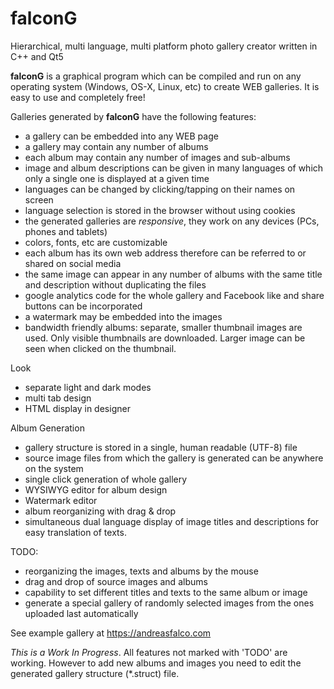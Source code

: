 # falconG
Hierarchical, multi language, multi platform photo gallery creator
    written in C++ and Qt5

**falconG** is a graphical program which can be compiled and 
run on any operating system (Windows, OS-X, Linux, etc) to 
create WEB galleries. It is easy to use and completely free!

Galleries generated by **falconG** have the following features:

 - a gallery can be embedded into any WEB page
 - a gallery may contain any number of albums
 - each album may contain any number of images and sub-albums
 - image and album descriptions can be given in many languages 
    of which only a single one is displayed at a given time
 - languages can be changed by clicking/tapping on their names
   on screen
 - language selection is stored in the browser without using
   cookies
 - the generated galleries are *responsive*, they work on any 
   devices (PCs, phones and tablets)
 - colors, fonts, etc are customizable
 - each album has its own web address therefore can be referred
   to or shared on social media
 - the same image can appear in any number of albums with the same
   title and description without duplicating the files
 - google analytics code for the whole gallery and 
   Facebook like and share buttons can be incorporated
 - a watermark may be embedded into the images
 - bandwidth friendly albums: separate, smaller thumbnail 
   images are used. Only visible thumbnails are downloaded.
   Larger image can be seen when clicked on the thumbnail.

Look
 - separate light and dark modes
 - multi tab design
 - HTML display in designer

Album Generation

 - gallery structure is stored in a single, human readable (UTF-8) file
 - source image files from which the gallery is generated
   can be anywhere on the system
 - single click generation of whole gallery
 - WYSIWYG editor for album design
 - Watermark editor
 - album reorganizing with drag & drop
 - simultaneous dual language display of image titles and 
   descriptions for easy translation of texts.

 
 TODO:
  - reorganizing the images, texts and albums by the mouse
  - drag and drop of source images and albums
  - capability to set different titles and texts to the 
    same album or image
  - generate a special gallery of randomly selected images 
    from the ones uploaded last automatically

 
See example gallery at https://andreasfalco.com

*This is a Work In Progress*.
All features not marked with 'TODO' are working. However 
to add new albums and images you need to edit the
generated gallery structure (\*.struct) file.
